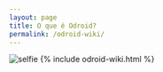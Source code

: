 ```yaml
---
layout: page
title: O que é Odroid?
permalink: /odroid-wiki/
---
```

![selfie](https://github.com/odroid-br/televator-c2/blob/master/photo49410940611963222.jpg?raw=true)
{% include odroid-wiki.html  %}
